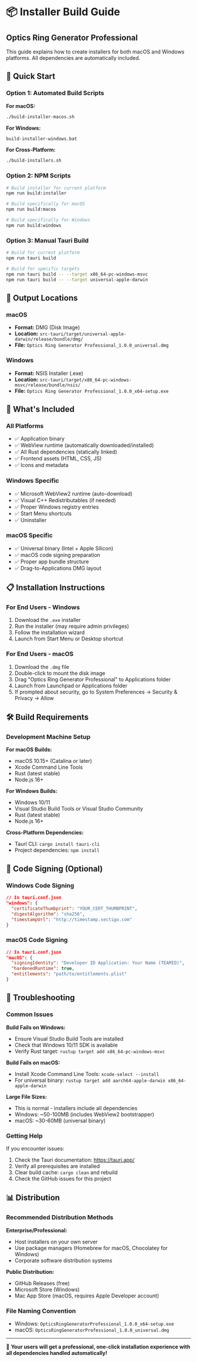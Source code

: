 # 📦 Installer Build Guide
## Optics Ring Generator Professional

This guide explains how to create installers for both macOS and Windows platforms. All dependencies are automatically included.

## 🚀 Quick Start

### Option 1: Automated Build Scripts

**For macOS:**
```bash
./build-installer-macos.sh
```

**For Windows:**
```cmd
build-installer-windows.bat
```

**For Cross-Platform:**
```bash
./build-installers.sh
```

### Option 2: NPM Scripts

```bash
# Build installer for current platform
npm run build:installer

# Build specifically for macOS
npm run build:macos

# Build specifically for Windows  
npm run build:windows
```

### Option 3: Manual Tauri Build

```bash
# Build for current platform
npm run tauri build

# Build for specific targets
npm run tauri build -- --target x86_64-pc-windows-msvc
npm run tauri build -- --target universal-apple-darwin
```

## 📁 Output Locations

### macOS
- **Format:** DMG (Disk Image)
- **Location:** `src-tauri/target/universal-apple-darwin/release/bundle/dmg/`
- **File:** `Optics Ring Generator Professional_1.0.0_universal.dmg`

### Windows
- **Format:** NSIS Installer (.exe)
- **Location:** `src-tauri/target/x86_64-pc-windows-msvc/release/bundle/nsis/`
- **File:** `Optics Ring Generator Professional_1.0.0_x64-setup.exe`

## 🔧 What's Included

### All Platforms
- ✅ Application binary
- ✅ WebView runtime (automatically downloaded/installed)
- ✅ All Rust dependencies (statically linked)
- ✅ Frontend assets (HTML, CSS, JS)
- ✅ Icons and metadata

### Windows Specific
- ✅ Microsoft WebView2 runtime (auto-download)
- ✅ Visual C++ Redistributables (if needed)
- ✅ Proper Windows registry entries
- ✅ Start Menu shortcuts
- ✅ Uninstaller

### macOS Specific
- ✅ Universal binary (Intel + Apple Silicon)
- ✅ macOS code signing preparation
- ✅ Proper app bundle structure
- ✅ Drag-to-Applications DMG layout

## 📋 Installation Instructions

### For End Users - Windows
1. Download the `.exe` installer
2. Run the installer (may require admin privileges)
3. Follow the installation wizard
4. Launch from Start Menu or Desktop shortcut

### For End Users - macOS
1. Download the `.dmg` file
2. Double-click to mount the disk image
3. Drag "Optics Ring Generator Professional" to Applications folder
4. Launch from Launchpad or Applications folder
5. If prompted about security, go to System Preferences → Security & Privacy → Allow

## 🛠 Build Requirements

### Development Machine Setup

**For macOS Builds:**
- macOS 10.15+ (Catalina or later)
- Xcode Command Line Tools
- Rust (latest stable)
- Node.js 16+

**For Windows Builds:**
- Windows 10/11
- Visual Studio Build Tools or Visual Studio Community
- Rust (latest stable)
- Node.js 16+

**Cross-Platform Dependencies:**
- Tauri CLI: `cargo install tauri-cli`
- Project dependencies: `npm install`

## 🔐 Code Signing (Optional)

### Windows Code Signing
```json
// In tauri.conf.json
"windows": {
  "certificateThumbprint": "YOUR_CERT_THUMBPRINT",
  "digestAlgorithm": "sha256",
  "timestampUrl": "http://timestamp.sectigo.com"
}
```

### macOS Code Signing
```json
// In tauri.conf.json
"macOS": {
  "signingIdentity": "Developer ID Application: Your Name (TEAMID)",
  "hardenedRuntime": true,
  "entitlements": "path/to/entitlements.plist"
}
```

## 🎯 Troubleshooting

### Common Issues

**Build Fails on Windows:**
- Ensure Visual Studio Build Tools are installed
- Check that Windows 10/11 SDK is available
- Verify Rust target: `rustup target add x86_64-pc-windows-msvc`

**Build Fails on macOS:**
- Install Xcode Command Line Tools: `xcode-select --install`
- For universal binary: `rustup target add aarch64-apple-darwin x86_64-apple-darwin`

**Large File Sizes:**
- This is normal - installers include all dependencies
- Windows: ~50-100MB (includes WebView2 bootstrapper)
- macOS: ~30-60MB (universal binary)

### Getting Help

If you encounter issues:
1. Check the Tauri documentation: https://tauri.app/
2. Verify all prerequisites are installed
3. Clear build cache: `cargo clean` and rebuild
4. Check the GitHub issues for this project

## 📊 Distribution

### Recommended Distribution Methods

**Enterprise/Professional:**
- Host installers on your own server
- Use package managers (Homebrew for macOS, Chocolatey for Windows)
- Corporate software distribution systems

**Public Distribution:**
- GitHub Releases (free)
- Microsoft Store (Windows)
- Mac App Store (macOS, requires Apple Developer account)

### File Naming Convention
- Windows: `OpticsRingGeneratorProfessional_1.0.0_x64-setup.exe`
- macOS: `OpticsRingGeneratorProfessional_1.0.0_universal.dmg`

---

🎉 **Your users will get a professional, one-click installation experience with all dependencies handled automatically!**
